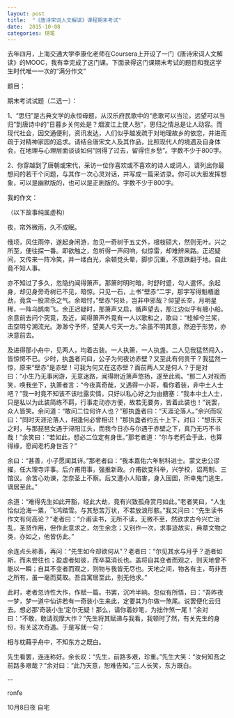 ```yaml
---
layout: post
title:  "《唐诗宋词人文解读》课程期末考试"
date:  2015-10-08
categories: 随笔
---
```


去年四月，上海交通大学李康化老师在Coursera上开设了一门《唐诗宋词人文解读》的MOOC，我有幸完成了这门课。下面录得这门课期末考试的题目和我这学生时代唯一一次的“满分作文”

题目：

期末考试试题（二选一）：

1、“思归”是古典文学的永恒母题，从汉乐府民歌中的“悲歌可以当泣，远望可以当归”到唐诗中的“日暮乡关何处是？烟波江上使人愁”，思归之情总是让人动容。而现代社会，因交通便利，资讯发达，人们似乎越发疏于对地理故乡的依恋，并进而疏于对精神家园的追求。请结合唐宋文人及其作品，比照现代人的境遇及自身体会，在地理与心理层面谈谈如何“回得了过去，留得住乡愁”。字数不少于800字。

2、你穿越到了唐朝或宋代，采访一位你喜欢或不喜欢的诗人或词人，请列出你最想问的若干个问题，与其作一次心灵对话，并写成一篇采访录。你可以大胆发挥想象，可以是幽默版的，也可以是正剧版的。字数不少于800字。

我的作文：

（以下故事纯属虚构）

夜，帘外微雨，久不成眠。

俄顷，风住雨停，遂起身闲游，忽见一奇树于五丈外，根枝硕大，然则无叶。兴之所至，便往探一番。即欲触之，忽听得一声闷响，似惊雷，却难辨来路。正迟疑间，又传来一阵冷笑，并一缕白光，余顿觉头晕，脚步沉重，不意跌翻于地。自此竟不知人事。

亦不知过了多久，忽隐约闻得箫声。那箫时明时暗，时舒时蹙，勾人遣怀。余起身，却见身旁奇树已不见，暗惊。只见一石，上书“壁赤”二字，那字写得魁梧遒劲，竟含一股肃杀之气。余暗忖，”壁赤“何处，岂非中邪哉？仰望长空，月明星稀，一阵乌鹊南飞。余正迟疑时，那箫声又启，循声望去，那江边似乎有艘小船。余意前去问个究竟，及近，闻得箫声外竟有一人以歌和之，歌曰：“桂棹兮兰桨，击空明兮溯流光。渺渺兮予怀，望美人兮天一方。”余虽不明其意，然迫于形势，亦决意前去。

及进得那小舟中，见两人，均着古装。一人执箫，一人执盏。二人见我猛然闯入，皆惊愕不已。少时，执盏者问曰，公子为何夜访赤壁？又至此有何贵干？我猛然一惊，原来“壁赤”是赤壁！可我为何又在这赤壁？面前两人又是何人？于是对曰：”小生乃无事闲游，无意迷路，闻得附近箫声悠扬，遂至此焉。“那二人对视而笑，唤我坐下，执箫者言：“今夜真奇哉，又遇得一小哥，看你着装，非中土人士吧？”我一时竟不知该不该吐露实情，只好以私心好之为由搪塞：“我本中土人士，只是私以为此装简练不羁，行事走动亦方便，故若无要务，皆着此装也！”说罢，众人皆笑。余问道：“敢问二位何许人也？”那执盏者曰：“天涯沦落人。”余兴而叹曰：“同时天涯沦落人，相逢何必曾相识！”那执盏者约五十上下，对曰：“想乐天之时，与那琵琶女遇于浔阳江头，而我今日亦与尔遇于赤壁之下，真乃无巧不书哉！”余笑曰：“若如此，想必二位定有身世。”那老者道：“尔与老朽会于此，也算得缘，愿闻老朽身世否？”

余曰：“甚善，小子愿闻其详。”那老者曰：“我本嘉佑六年制科进士。蒙文忠公谬擢，任大理寺评事。后介甫用事，强推新政。介甫欲变科举，兴学校，诏两制、三馆议。余苦心劝谏，怎奈圣上不察。后又遭小人陷害，身入囹圄，所幸鬼门逃生，谪居至此。”

余道：“难得先生如此开豁，经此大劫，竟有兴致孤舟赏月如此。”老者笑曰，“人生恰似沧海一粟，飞鸿踏雪。与其愁苦万状，不若放浪形骸。”我又问曰：“先生读书作文有何高论？”老者曰：“介甫读书，无所不读，无微不至，然欲求古今兴亡治乱，圣贤作用，但作此意求之，勿生余念；又别作一次，求事迹故实，典章文物之类，亦如之，他皆仿此。”

余连点头称善，再问：“先生如今却欲何从”？老者曰：“尔见其水与月乎？逝者如斯，而未尝往也；盈虚者如彼，而卒莫消长也。盖将自其变者而观之，则天地曾不能以一瞬；自其不变者而观之，则物与我皆无尽也。天地之间，物各有主，苟非吾之所有，虽一毫而莫取。吾且寓居至此，别无他求。”

此时，老者忽诗性大作，作赋一篇。书罢，沉吟半晌。忽似有所悟，曰：“吾昨夜一梦，梦一道中仙讲若有一奇装小生来此，定要其为尔做一煞尾。说罢便化云归去。想必那‘奇装小生’定尔无疑！那么，请你着妙笔，为拙作煞一尾！”余对曰：“不敢，敢请观摩大作？”先生将其赋递与我看，我顿时了然，有关先生的身份，有关这次奇遇。于是写就一句：

相与枕藉乎舟中，不知东方之既白。

先生看罢，连连称好。余长叹：“先生，前路多艰，珍重。”先生大笑：“汝何知吾之前路多艰哉？”余对曰：“此乃天意，恕难告知。”三人长笑，东方既白。

--

ronfe

10月8日夜  自宅
